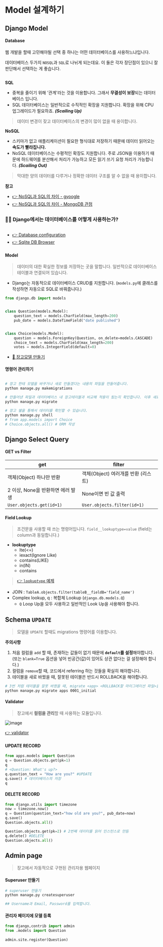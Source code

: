 # Model 설계하기

## Django Model

#### Database

웹 개발을 할때 고민해야될 선택 중 하나는 어떤 데이터베이스를 사용하느냐입니다.

데이터베이스 두가지 `NOSQL`과 `SQL`로 나뉘게 되는데요. 이 둘은 각자 장단점이 있으니 잘 판단해서 선택하는 게 좋습니다.

<figure><img src="https://user-images.githubusercontent.com/55238671/236680597-692d9c68-5ce8-461f-9043-ce5cb77f288f.png" alt=""><figcaption></figcaption></figure>

**SQL**

* 중복을 줄이기 위해 '관계'라는 것을 이용합니다. 그래서 **무결성이 보장**되는 데이터베이스 입니다.
* SQL 데이터베이스는 일반적으로 수직적인 확장을 지원합니다. 확장을 위해 CPU 업그레이드가 필요하죠. _**(Scailing Up)**_

> 데이터 변경이 잦고 데이터베이스의 변경이 많이 없을 때 용이합니다.

**NoSQL**

* 스키마가 없고 애플리케이션이 필요한 형식대로 저장하기 때문에 데이터 읽어오는 **속도가 빨라집니다.**
* NoSQL 데이터베이스는 수평적인 확장도 지원합니다. 주로 JSON을 이용하기 때문에 하드웨어를 분산해서 처리가 가능하고 모든 읽기 쓰기 요청 처리가 가능합니다. _**(Scailing Out)**_

> 막대한 양의 데이터를 다루거나 정확한 데이터 구조를 알 수 없을 때 용이합니다.

**참고**

* [👉 NoSQL과 SQL의 차이 - gyoogle](https://gyoogle.dev/blog/computer-science/data-base/SQL%20&%20NOSQL.html)
* [👉 NoSQL과 SQL의 차이 - MongoDB 관점](https://www.mongodb.com/nosql-explained/nosql-vs-sql)

### 👨‍💻 Django에서는 데이터베이스를 어떻게 사용하는가?

<figure><img src="https://user-images.githubusercontent.com/55238671/236682013-b4074d47-2d8d-4230-a17a-25df9dd094e3.png" alt=""><figcaption></figcaption></figure>

* [👉 Database configuration](https://docs.djangoproject.com/en/4.2/ref/settings/#databases)
* [👉 Sqlite DB Browser](https://sqlitebrowser.org/dl/)

#### Model

> 데이터의 대한 확실한 정보를 저장하는 곳을 말합니다. 일반적으로 데이터베이스 테이블과 연결되어 있습니다.

* Django는 자동적으로 데이터베이스 CRUD를 지원합니다. (`models.py`에 클래스를 작성하면 자동으로 SQL로 바꿔줍니다.)

```python
from django.db import models


class Question(models.Model):
    question_text = models.CharField(max_length=200)
    pub_date = models.DateTimeField("date published")


class Choice(models.Model):
    question = models.ForeignKey(Question, on_delete=models.CASCADE)
    choice_text = models.CharField(max_length=200)
    votes = models.IntegerField(default=0)
```

* [📌 장고모델 만들기](https://docs.djangoproject.com/en/4.2/intro/tutorial02/#creating-models)

#### 명령어 관리하기

<figure><img src="https://user-images.githubusercontent.com/55238671/236681719-3800a46b-81a3-4694-b114-d5227ab45ed8.png" alt=""><figcaption></figcaption></figure>

```sh
# 장고 한테 모델을 바꾸거나 새로 만들겠다는 내용의 파일을 만들어줍니다.
python manage.py makemigrations

# 만들어낸 파일과 데이터베이스 내 장고테이블과 비교해 적용이 됬는지 확인합니다. 이후 새로 데이터베이스 테이블을 만들어냅니다.
python manage.py migrate

# 장고 쉘을 통해서 데이터를 확인할 수 있습니다.
python manage.py shell
# from app.models import Choice
# Choice.objects.all() # ORM 작성
```

## Django Select Query

#### GET vs Filter

| get                      | filter                      |
| ------------------------ | --------------------------- |
| 객체(Object) 하나만 반환        | 객체(Object) 여러개를 반환 (리스트)    |
| 2 이상, None을 반환하면 에러 발생   | None이면 빈 값 출력               |
| `User.objects.get(id=1)` | `User.objects.filter(id=1)` |

#### Field Lookup

> 조건문을 사용할 때 쓰는 명령어입니다. `field__lookuptype=value` (field는 column과 동일합니다.)

* **lookuptype**
  * lte(<=)
  * iexact(Ignore Like)
  * contains(LIKE)
  * in(IN)
  * contains

> [👉 `lookuptype` 예제](https://docs.djangoproject.com/en/4.2/topics/db/queries/#field-lookups)

* JOIN : `TableA.objects.filter(tableB__fieldB='field_name')`
* Complex lookup, q : 복합체 Lookup (`django.db.models.Q`)
  * `Q` Loop Up을 모두 사용하고 일반적인 Look Up을 사용해야 합니다.

## Schema `UPDATE`

> 모델을 `UPDATE` 할때도 migrations 명령어를 이용합니다.

**주의사항**

1. 처음 컬럼을 `add` 할 때, 존재하는 값들이 없기 때문에 **`default`를 설정**해야합니다. (또는 `blank=True` 옵션을 넣어 빈공간(값)이 있어도 상관 없다는 걸 설정해야 합니다.)
2. 컬럼을 `remove`할 때, 코드에서 referring 하는 것들을 확실히 해야합니다.
3. 테이블을 새로 바꿨을 때, 잘못된 테이블은 반드시 ROLLBACK을 해야합니다.

```sh
# 3번 처럼 테이블을 잘못 바꿨을 때, migrate <app> <ROLLBACK할 마이그레이션 파일>을 입력해야 이전의 상태로 돌아갑니다.
python manage.py migrate apps 0001_initial
```

#### Validator

> 장고에서 **컬럼을 관리**할 때 사용하는 모듈입니다.

![image](https://user-images.githubusercontent.com/55238671/236685628-0682c3d3-5e98-4a5e-a669-08d22baff325.png)

[👉 validator](https://docs.djangoproject.com/en/4.2/ref/validators/)

#### UPDATE RECORD

```python
from apps.models import Question
q = Question.objects.get(pk=1)
q
# <Question: What's up?>
q.question_text = "How are you?" #UPDATE
q.save() # 데이터베이스의 저장
q
```

#### DELETE RECORD

```python
from django.utils import timezone
now = timezone.now()
q = Question(question_text="how old are you?", pub_date=now)
q.save()
Question.objects.all()

Question.objects.get(pk=2) # 2번째 데이터를 읽어 인스턴스로 만듬
q.delete() #DELETE
Question.objects.all()
```

## Admin page

> 장고에서 자동적으로 구현된 관리자용 웹페이지

#### Superuser 만들기

```sh
# superuser 만들기
python manage.py createsuperuser

## Username과 Email, Password를 입력합니다.
```

#### 관리자 페이지에 모델 등록

```python
from django,contrib import admin
from .models import Question
 
admin.site.register(Question)
```
